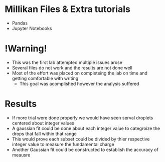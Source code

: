 # Millikan Files & Extra tutorials 
- Pandas 
- Jupyter Notebooks 
# !Warning!
- This was the first lab attempted multiple issues arose 
- Several files do not work and the results are not done well 
- Most of the effort was placed on completeing the lab on time and getting comfortable with writing 
  - This goal was acomplished however the analysis suffered 

# Results 
- If more trial were done properly we would have seen serval droplets centered about integer values 
- A gaussian fit could be done about each integer value to categroize the drops that fall within that range 
- This would prove each subset could be divided by thier respective integer value to measure the fundamental charge 
- Another Gaussian fit could be constructed to establish the accuracy of meausre
